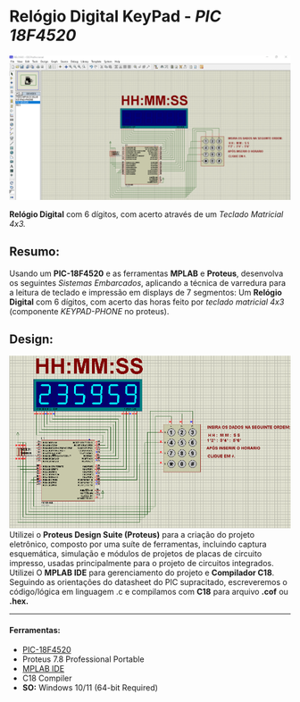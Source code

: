 # Relógio Digital KeyPad  - _PIC 18F4520_

![DEMO](https://github.com/jbrun0r/RELOGIO-KEYPAD-PIC-18F4520/blob/main/RELOGIOTECLADO.gif?raw=true)

**Relógio Digital** com 6 dígitos, com acerto através de um _Teclado Matricial 4x3._

## Resumo:
Usando um **PIC-18F4520** e as ferramentas **MPLAB** e **Proteus**, desenvolva
os seguintes _Sistemas Embarcados_, aplicando a técnica de varredura
para a leitura de teclado e impressão em displays de 7 segmentos: Um **Relógio Digital** com 6 dígitos, com acerto das horas feito
por _teclado matricial 4x3_ (componente _KEYPAD-PHONE_ no proteus).


## Design:

![fundo](https://github.com/jbrun0r/RELOGIO-KEYPAD-PIC-18F4520/blob/main/RELOGIOTECLADO.png?raw=true)\
Utilizei o **Proteus Design Suite (Proteus)** para a criação do projeto eletrônico, composto por uma suíte de ferramentas, incluindo captura esquemática, simulação e módulos de projetos de placas de circuito impresso, usadas principalmente para o projeto de circuitos integrados. Utilizei O **MPLAB IDE** para gerenciamento do projeto e **Compilador C18**.\
Seguindo as orientações do datasheet do PIC supracitado, escreveremos o código/lógica em linguagem .c e compilamos com **C18** para arquivo **.cof** ou **.hex.**
___

#### Ferramentas:

* [PIC-18F4520](https://ww1.microchip.com/downloads/en/DeviceDoc/39631E.pdf)
* Proteus 7.8 Professional Portable
* [MPLAB IDE](https://www.microchip.com/en-us/tools-resources/archives/mplab-ecosystem)
* C18 Compiler
* **SO:** Windows 10/11 (64-bit Required)
